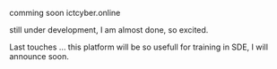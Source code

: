 comming soon
ictcyber.online

still under development, I am almost done, so excited. 

Last touches ... this platform will be so usefull for training in SDE, I will announce soon.
